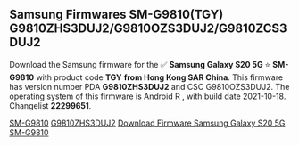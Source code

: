 <h2>Samsung Firmwares SM-G9810(TGY) G9810ZHS3DUJ2/G9810OZS3DUJ2/G9810ZCS3DUJ2</h2>
Download the Samsung firmware for the ✅ <strong>Samsung Galaxy S20 5G </strong> ⭐ <strong>SM-G9810</strong> with product code <strong>TGY</strong> <strong> from Hong Kong SAR China</strong>. This firmware has version number PDA <strong>G9810ZHS3DUJ2</strong> and CSC G9810OZS3DUJ2. The operating system of this firmware is Android R , with build date 2021-10-18. Changelist <strong>22299651</strong>.


[SM-G9810](https://samfirm.shop/samsung/model/SM-G9810)
[G9810ZHS3DUJ2](https://samfirm.shop/samsung/pda/G9810ZHS3DUJ2)
[Download Firmware Samsung Galaxy S20 5G SM-G9810](https://samfirm.shop/samsung/firmware/465857)
